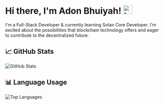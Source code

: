 # Hi there, I'm Adon Bhuiyah! <img src="https://github.com/learnwithsumit/learnwithsumit/raw/main/assets/hello.gif" width="28px" alt="hi">


I'm a Full-Stack Developer & currently learning Solan Core Developer.  I'm excited about the possibilities that blockchain technology offers and eager to contribute to the decentralized future.


## 📈 GitHub Stats

![GitHub Stats](https://github-readme-stats.vercel.app/api?username=yourusername&show_icons=true&count_private=true)

## 📊 Language Usage

![Top Languages](https://github-readme-stats.vercel.app/api/top-langs/?username=yourusername&layout=compact)


